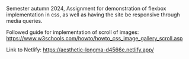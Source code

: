 Semester autumn 2024,
Assignment for demonstration of flexbox implementation in css,
as well as having the site be responsive through media queries.

Followed guide for implementation of scroll of images:
https://www.w3schools.com/howto/howto_css_image_gallery_scroll.asp

Link to Netlify:
https://aesthetic-longma-d4566e.netlify.app/
